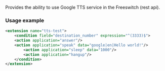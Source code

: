 <p>
  Provides the ability to use Google TTS service in the Freeswitch (rest api). <br>
</p>

### Usage example
```XML
<extension name="tts-test">
    <condition field="destination_number" expression="^(3333)$">
	<action application="answer"/>
	<action application="speak" data="google|en|Hello world!"/>
        <action application="sleep" data="1000"/>
        <action application="hangup"/>
    </condition>
</extension>

```
